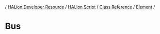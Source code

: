/ [HALion Developer Resource](../..//HALion-Developer-Resource.md) / [HALion Script](./HALion-Script.md) / [Class Reference](./Class-Reference.md) / [Element](./Element.md) /

# Bus
